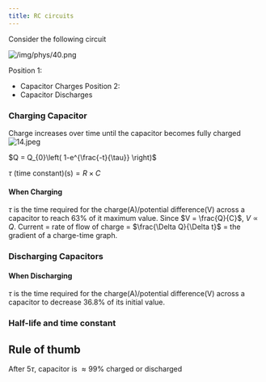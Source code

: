 ```yaml
---
title: RC circuits
---
```

Consider the following circuit
<!--ID: 1724603671323-->


![/img/phys/40.png](/img/phys/40.png)

Position 1:
- Capacitor Charges
Position 2: 
- Capacitor Discharges
### Charging Capacitor 

Charge increases over time until the capacitor becomes fully charged
![14.jpeg](14.jpeg)


$Q = Q_{0}\left( 1-e^{\frac{-t}{\tau}} \right)$

$\tau \text{ (time constant}) \text{(s)}= R\times C$

#### When Charging
$\tau$ is the time required for the charge(A)/potential difference(V) across a capacitor to reach 63% of it maximum value. Since $V = \frac{Q}{C}$, $V \propto Q$. Current = rate of flow of charge = $\frac{\Delta Q}{\Delta t}$ = the gradient of a charge-time graph.

### Discharging Capacitors

#### When Discharging
$\tau$ is the time required for the charge(A)/potential difference(V) across a capacitor to decrease 36.8% of its initial value. 

### Half-life and time constant


## Rule of thumb 
After $5\tau$, capacitor is $\approx99\%$ charged or discharged
